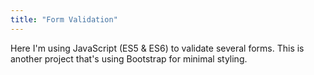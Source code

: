 ```yaml
---
title: "Form Validation"
---
```

Here I'm using JavaScript (ES5 & ES6) to validate several forms. This is another project that's using Bootstrap for minimal styling.
